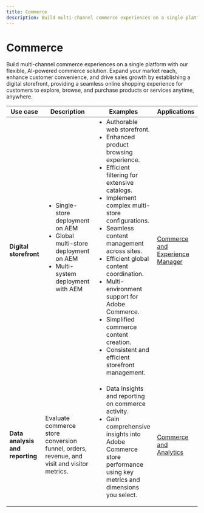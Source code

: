 ```yaml
---
title: Commerce
description: Build multi-channel commerce experiences on a single platform with our flexible, AI-powered commerce solution. 
---
```


# Commerce

Build multi-channel commerce experiences on a single platform with our flexible, AI-powered commerce solution. Expand your market reach, enhance customer convenience, and drive sales growth by establishing a digital storefront, providing a seamless online shopping experience for customers to explore, browse, and purchase products or services anytime, anywhere.

<table>

 <thead>
    <tr>
      <th>Use case</th>
      <th>Description</th>
      <th>Examples</th>
      <th>Applications</th>
    </tr>
  </thead>
  <tbody>
 <tr>
   <td><strong>Digital storefront</strong></td>
   <td><ul style="margin-top: 0;">
          <li>Single-store deployment on AEM
          <li>Global multi-store deployment on AEM</li>
          <li>Multi-system deployment with AEM</li>
        </ul>
  </td>
   <td>
    <ul style="margin-top: 0;">
          <li>Authorable web storefront.</li>
          <li>Enhanced product browsing experience.</li>
          <li>Efficient filtering for extensive catalogs.</li>
          <li>Implement complex multi-store configurations.</li>
          <li>Seamless content management across sites.</li>
          <li>Efficient global content coordination.</li>
          <li>Multi-environment support for Adobe Commerce.</li>
          <li>Simplified commerce content creation.</li>
          <li>Consistent and efficient storefront management.</li>
      </ul>
    </td>
   <td><a href="/help/integrations/integrations-between-applications/experience-manager/experience-manager-commerce.md">Commerce and Experience Manager</a></td>
 </tr> 
 <tr>
   <td><strong>Data analysis and reporting<strong></td>
   <td>Evaluate commerce store conversion funnel, orders, revenue, and visit and visitor metrics.</td>
   <td><ul style="margin-top: 0;"><li>Data Insights and reporting on commerce activity.</li><li>Gain comprehensive insights into Adobe Commerce store performance using key metrics and dimensions you select.</li></ul></td>
   <td><a href="/help/integrations/integrations-between-applications/commerce/commerce-analytics.md">Commerce and Analytics</a></td>
 </tr>
 </tbody>
 </table>
